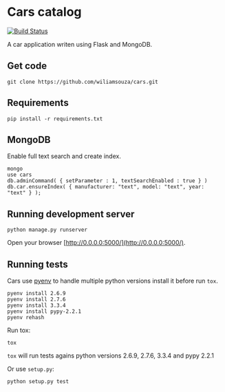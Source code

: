 Cars catalog
============

[![Build Status](https://travis-ci.org/wiliamsouza/cars.png?branch=master)](https://travis-ci.org/wiliamsouza/cars)

A car application writen using Flask and MongoDB.

Get code
--------

```
git clone https://github.com/wiliamsouza/cars.git
```

Requirements
------------

```
pip install -r requirements.txt
```

MongoDB
-------

Enable full text search and create index.

```
mongo
use cars
db.adminCommand( { setParameter : 1, textSearchEnabled : true } )
db.car.ensureIndex( { manufacturer: "text", model: "text", year: "text" } );
```

Running development server
--------------------------

```
python manage.py runserver
```

Open your browser [http://0.0.0.0:5000/](http://0.0.0.0:5000/).

Running tests
-------------

Cars use [pyenv](https://github.com/yyuu/pyenv) to handle multiple python
versions install it before run `tox`.

```
pyenv install 2.6.9
pyenv install 2.7.6
pyenv install 3.3.4
pyenv install pypy-2.2.1
pyenv rehash
```

Run tox:

```
tox
```

`tox` will run tests agains python versions 2.6.9, 2.7.6, 3.3.4 and pypy 2.2.1

Or use `setup.py`:

```
python setup.py test
```
